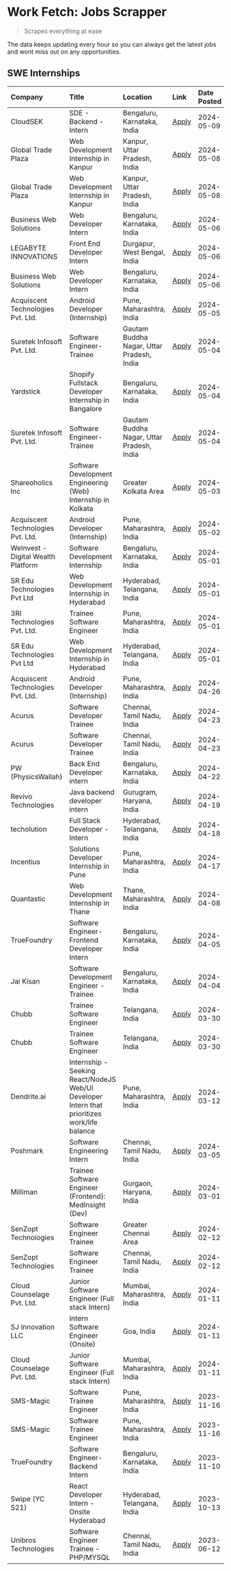 # Work Fetch: Jobs Scrapper
> Scrapes everything at ease

The data keeps updating every hour so you can always get the latest jobs and wont miss out on any opportunities.

## SWE Internships
<!--START_SECTION:workfetch-->
| Company                            | Title                                                                                        | Location                                  | Link                                                                                                                                                                                                                                                                                                          | Date Posted   |
|:-----------------------------------|:---------------------------------------------------------------------------------------------|:------------------------------------------|:--------------------------------------------------------------------------------------------------------------------------------------------------------------------------------------------------------------------------------------------------------------------------------------------------------------|:--------------|
| CloudSEK                           | SDE - Backend - Intern                                                                       | Bengaluru, Karnataka, India               | [Apply](https://in.linkedin.com/jobs/view/sde-backend-intern-at-cloudsek-3920377259?position=7&pageNum=0&refId=hgS1t%2B1TmOmOGkjfFFVhxw%3D%3D&trackingId=whlS6%2BlU8W19%2FXuVV7i93g%3D%3D&trk=public_jobs_jserp-result_search-card)                                                                           | 2024-05-09    |
| Global Trade Plaza                 | Web Development Internship in Kanpur                                                         | Kanpur, Uttar Pradesh, India              | [Apply](https://in.linkedin.com/jobs/view/web-development-internship-in-kanpur-at-global-trade-plaza-3921430242?position=28&pageNum=0&refId=hgS1t%2B1TmOmOGkjfFFVhxw%3D%3D&trackingId=SLTUsYuystsBvphqB%2FzMEg%3D%3D&trk=public_jobs_jserp-result_search-card)                                                | 2024-05-08    |
| Global Trade Plaza                 | Web Development Internship in Kanpur                                                         | Kanpur, Uttar Pradesh, India              | [Apply](https://in.linkedin.com/jobs/view/web-development-internship-in-kanpur-at-global-trade-plaza-3921430242?position=3&pageNum=2&refId=5SvTD0q3yS51X%2FbAapoPkg%3D%3D&trackingId=y6iey07R9QlOedWUgMV6nA%3D%3D&trk=public_jobs_jserp-result_search-card)                                                   | 2024-05-08    |
| Business Web Solutions             | Web Developer Intern                                                                         | Bengaluru, Karnataka, India               | [Apply](https://in.linkedin.com/jobs/view/web-developer-intern-at-business-web-solutions-3918747383?position=29&pageNum=0&refId=hgS1t%2B1TmOmOGkjfFFVhxw%3D%3D&trackingId=AObWb0GS0g2CeHa724N04A%3D%3D&trk=public_jobs_jserp-result_search-card)                                                              | 2024-05-06    |
| LEGABYTE INNOVATIONS               | Front End  Developer Intern                                                                  | Durgapur, West Bengal, India              | [Apply](https://in.linkedin.com/jobs/view/front-end-developer-intern-at-legabyte-innovations-3918718185?position=40&pageNum=0&refId=hgS1t%2B1TmOmOGkjfFFVhxw%3D%3D&trackingId=VJB7xGdOqRnmq8lH%2FKFxUw%3D%3D&trk=public_jobs_jserp-result_search-card)                                                        | 2024-05-06    |
| Business Web Solutions             | Web Developer Intern                                                                         | Bengaluru, Karnataka, India               | [Apply](https://in.linkedin.com/jobs/view/web-developer-intern-at-business-web-solutions-3918747383?position=4&pageNum=2&refId=5SvTD0q3yS51X%2FbAapoPkg%3D%3D&trackingId=q9akmUlQWzkQYAlg0oMTXg%3D%3D&trk=public_jobs_jserp-result_search-card)                                                               | 2024-05-06    |
| Acquiscent Technologies Pvt. Ltd.  | Android Developer (Internship)                                                               | Pune, Maharashtra, India                  | [Apply](https://in.linkedin.com/jobs/view/android-developer-internship-at-acquiscent-technologies-pvt-ltd-3917774887?position=55&pageNum=0&refId=hgS1t%2B1TmOmOGkjfFFVhxw%3D%3D&trackingId=c%2BkzHjcCECWJA4lUS8sEqA%3D%3D&trk=public_jobs_jserp-result_search-card)                                           | 2024-05-05    |
| Suretek Infosoft Pvt. Ltd.         | Software Engineer-Trainee                                                                    | Gautam Buddha Nagar, Uttar Pradesh, India | [Apply](https://in.linkedin.com/jobs/view/software-engineer-trainee-at-suretek-infosoft-pvt-ltd-3916999948?position=33&pageNum=0&refId=hgS1t%2B1TmOmOGkjfFFVhxw%3D%3D&trackingId=EbEMaR6ftldG6yHg%2BpKSBQ%3D%3D&trk=public_jobs_jserp-result_search-card)                                                     | 2024-05-04    |
| Yardstick                          | Shopify Fullstack Developer Internship in Bangalore                                          | Bengaluru, Karnataka, India               | [Apply](https://in.linkedin.com/jobs/view/shopify-fullstack-developer-internship-in-bangalore-at-yardstick-3917652092?position=37&pageNum=0&refId=hgS1t%2B1TmOmOGkjfFFVhxw%3D%3D&trackingId=ZRRYPiTToOmSlN2E80WAAA%3D%3D&trk=public_jobs_jserp-result_search-card)                                            | 2024-05-04    |
| Suretek Infosoft Pvt. Ltd.         | Software Engineer-Trainee                                                                    | Gautam Buddha Nagar, Uttar Pradesh, India | [Apply](https://in.linkedin.com/jobs/view/software-engineer-trainee-at-suretek-infosoft-pvt-ltd-3916999948?position=8&pageNum=2&refId=5SvTD0q3yS51X%2FbAapoPkg%3D%3D&trackingId=JIvVV4plBcwdPTKfaP8kew%3D%3D&trk=public_jobs_jserp-result_search-card)                                                        | 2024-05-04    |
| Shareoholics Inc                   | Software Development Engineering (Web) Internship in Kolkata                                 | Greater Kolkata Area                      | [Apply](https://in.linkedin.com/jobs/view/software-development-engineering-web-internship-in-kolkata-at-shareoholics-inc-3917065308?position=4&pageNum=0&refId=hgS1t%2B1TmOmOGkjfFFVhxw%3D%3D&trackingId=dqhKm7eJricFGtct3h3DMg%3D%3D&trk=public_jobs_jserp-result_search-card)                               | 2024-05-03    |
| Acquiscent Technologies Pvt. Ltd.  | Android Developer (Internship)                                                               | Pune, Maharashtra, India                  | [Apply](https://in.linkedin.com/jobs/view/android-developer-internship-at-acquiscent-technologies-pvt-ltd-3914355541?position=46&pageNum=0&refId=hgS1t%2B1TmOmOGkjfFFVhxw%3D%3D&trackingId=B96NlhCr0%2F8oQGr8kmOP7w%3D%3D&trk=public_jobs_jserp-result_search-card)                                           | 2024-05-02    |
| WeInvest - Digital Wealth Platform | Software Development Internship                                                              | Bengaluru, Karnataka, India               | [Apply](https://in.linkedin.com/jobs/view/software-development-internship-at-weinvest-digital-wealth-platform-3912867225?position=2&pageNum=0&refId=hgS1t%2B1TmOmOGkjfFFVhxw%3D%3D&trackingId=enbm%2FiTEfqkovu1ZBxb8UA%3D%3D&trk=public_jobs_jserp-result_search-card)                                        | 2024-05-01    |
| SR Edu Technologies Pvt Ltd        | Web Development Internship in Hyderabad                                                      | Hyderabad, Telangana, India               | [Apply](https://in.linkedin.com/jobs/view/web-development-internship-in-hyderabad-at-sr-edu-technologies-pvt-ltd-3915582854?position=34&pageNum=0&refId=hgS1t%2B1TmOmOGkjfFFVhxw%3D%3D&trackingId=ORxFZoil8XGakRW5pkc2cw%3D%3D&trk=public_jobs_jserp-result_search-card)                                      | 2024-05-01    |
| 3RI Technologies Pvt. Ltd.         | Trainee Software Engineer                                                                    | Pune, Maharashtra, India                  | [Apply](https://in.linkedin.com/jobs/view/trainee-software-engineer-at-3ri-technologies-pvt-ltd-3912869178?position=50&pageNum=0&refId=hgS1t%2B1TmOmOGkjfFFVhxw%3D%3D&trackingId=I3nSRD9R4quOQ2gUMSZ9KQ%3D%3D&trk=public_jobs_jserp-result_search-card)                                                       | 2024-05-01    |
| SR Edu Technologies Pvt Ltd        | Web Development Internship in Hyderabad                                                      | Hyderabad, Telangana, India               | [Apply](https://in.linkedin.com/jobs/view/web-development-internship-in-hyderabad-at-sr-edu-technologies-pvt-ltd-3915582854?position=9&pageNum=2&refId=5SvTD0q3yS51X%2FbAapoPkg%3D%3D&trackingId=Vy5RthgI5KMqGeXUtk2Dmg%3D%3D&trk=public_jobs_jserp-result_search-card)                                       | 2024-05-01    |
| Acquiscent Technologies Pvt. Ltd.  | Android Developer (Internship)                                                               | Pune, Maharashtra, India                  | [Apply](https://in.linkedin.com/jobs/view/android-developer-internship-at-acquiscent-technologies-pvt-ltd-3909395375?position=51&pageNum=0&refId=hgS1t%2B1TmOmOGkjfFFVhxw%3D%3D&trackingId=lNxloOvGJ%2BBN%2BLS818UMmg%3D%3D&trk=public_jobs_jserp-result_search-card)                                         | 2024-04-26    |
| Acurus                             | Software Developer Trainee                                                                   | Chennai, Tamil Nadu, India                | [Apply](https://in.linkedin.com/jobs/view/software-developer-trainee-at-acurus-3907363844?position=27&pageNum=0&refId=hgS1t%2B1TmOmOGkjfFFVhxw%3D%3D&trackingId=ykbmyvnY3F1yCBC%2Bh2fmQQ%3D%3D&trk=public_jobs_jserp-result_search-card)                                                                      | 2024-04-23    |
| Acurus                             | Software Developer Trainee                                                                   | Chennai, Tamil Nadu, India                | [Apply](https://in.linkedin.com/jobs/view/software-developer-trainee-at-acurus-3907363844?position=2&pageNum=2&refId=5SvTD0q3yS51X%2FbAapoPkg%3D%3D&trackingId=CWkN71Ell3OgBi9wOsl4nA%3D%3D&trk=public_jobs_jserp-result_search-card)                                                                         | 2024-04-23    |
| PW (PhysicsWallah)                 | Back End Developer intern                                                                    | Bengaluru, Karnataka, India               | [Apply](https://in.linkedin.com/jobs/view/back-end-developer-intern-at-pw-physicswallah-3907293630?position=22&pageNum=0&refId=hgS1t%2B1TmOmOGkjfFFVhxw%3D%3D&trackingId=2Isx%2FhqX0DqSEkaA85i2ww%3D%3D&trk=public_jobs_jserp-result_search-card)                                                             | 2024-04-22    |
| Revivo Technologies                | Java backend developer intern                                                                | Gurugram, Haryana, India                  | [Apply](https://in.linkedin.com/jobs/view/java-backend-developer-intern-at-revivo-technologies-3906034446?position=39&pageNum=0&refId=hgS1t%2B1TmOmOGkjfFFVhxw%3D%3D&trackingId=P3%2B83mYkeBIjKarI3tONTQ%3D%3D&trk=public_jobs_jserp-result_search-card)                                                      | 2024-04-19    |
| techolution                        | Full Stack Developer - Intern                                                                | Hyderabad, Telangana, India               | [Apply](https://in.linkedin.com/jobs/view/full-stack-developer-intern-at-techolution-3904814977?position=41&pageNum=0&refId=hgS1t%2B1TmOmOGkjfFFVhxw%3D%3D&trackingId=agEFhnoaGvNOHTbChI1ciQ%3D%3D&trk=public_jobs_jserp-result_search-card)                                                                  | 2024-04-18    |
| Incentius                          | Solutions Developer Internship in Pune                                                       | Pune, Maharashtra, India                  | [Apply](https://in.linkedin.com/jobs/view/solutions-developer-internship-in-pune-at-incentius-3904329499?position=23&pageNum=0&refId=hgS1t%2B1TmOmOGkjfFFVhxw%3D%3D&trackingId=0wcT5yDweAS1NC3uTBp3kA%3D%3D&trk=public_jobs_jserp-result_search-card)                                                         | 2024-04-17    |
| Quantastic                         | Web Development Internship in Thane                                                          | Thane, Maharashtra, India                 | [Apply](https://in.linkedin.com/jobs/view/web-development-internship-in-thane-at-quantastic-3888221292?position=57&pageNum=0&refId=hgS1t%2B1TmOmOGkjfFFVhxw%3D%3D&trackingId=nWmRpTxavlnbxVjPb8Kz3w%3D%3D&trk=public_jobs_jserp-result_search-card)                                                           | 2024-04-08    |
| TrueFoundry                        | Software Engineer- Frontend Developer Intern                                                 | Bengaluru, Karnataka, India               | [Apply](https://in.linkedin.com/jobs/view/software-engineer-frontend-developer-intern-at-truefoundry-3887320206?position=24&pageNum=0&refId=hgS1t%2B1TmOmOGkjfFFVhxw%3D%3D&trackingId=kOcy9tD8Lm9wEYqmLOSb3w%3D%3D&trk=public_jobs_jserp-result_search-card)                                                  | 2024-04-05    |
| Jai Kisan                          | Software Development Engineer - Trainee                                                      | Bengaluru, Karnataka, India               | [Apply](https://in.linkedin.com/jobs/view/software-development-engineer-trainee-at-jai-kisan-3913911193?position=25&pageNum=0&refId=hgS1t%2B1TmOmOGkjfFFVhxw%3D%3D&trackingId=7TTRZpdFRIVsyHuXCZD%2FDw%3D%3D&trk=public_jobs_jserp-result_search-card)                                                        | 2024-04-04    |
| Chubb                              | Trainee Software Engineer                                                                    | Telangana, India                          | [Apply](https://in.linkedin.com/jobs/view/trainee-software-engineer-at-chubb-3909641440?position=26&pageNum=0&refId=hgS1t%2B1TmOmOGkjfFFVhxw%3D%3D&trackingId=110QHNgccqSXoWpqdVkNAA%3D%3D&trk=public_jobs_jserp-result_search-card)                                                                          | 2024-03-30    |
| Chubb                              | Trainee Software Engineer                                                                    | Telangana, India                          | [Apply](https://in.linkedin.com/jobs/view/trainee-software-engineer-at-chubb-3909641440?position=1&pageNum=2&refId=5SvTD0q3yS51X%2FbAapoPkg%3D%3D&trackingId=ZO25P1QpXRwQtJNglGXa6Q%3D%3D&trk=public_jobs_jserp-result_search-card)                                                                           | 2024-03-30    |
| Dendrite.ai                        | Internship - Seeking React/NodeJS Web/UI Developer Intern that prioritizes work/life balance | Pune, Maharashtra, India                  | [Apply](https://in.linkedin.com/jobs/view/internship-seeking-react-nodejs-web-ui-developer-intern-that-prioritizes-work-life-balance-at-dendrite-ai-3853583200?position=42&pageNum=0&refId=hgS1t%2B1TmOmOGkjfFFVhxw%3D%3D&trackingId=XbyX0HwDmlQL6q%2Ftbzs8Gg%3D%3D&trk=public_jobs_jserp-result_search-card) | 2024-03-12    |
| Poshmark                           | Software Engineering Intern                                                                  | Chennai, Tamil Nadu, India                | [Apply](https://in.linkedin.com/jobs/view/software-engineering-intern-at-poshmark-3846946793?position=45&pageNum=0&refId=hgS1t%2B1TmOmOGkjfFFVhxw%3D%3D&trackingId=VWjLn7tC7tH3J0E4QXkYIg%3D%3D&trk=public_jobs_jserp-result_search-card)                                                                     | 2024-03-05    |
| Milliman                           | Trainee Software Engineer (Frontend): MedInsight (Dev)                                       | Gurgaon, Haryana, India                   | [Apply](https://in.linkedin.com/jobs/view/trainee-software-engineer-frontend-medinsight-dev-at-milliman-3792874280?position=16&pageNum=0&refId=hgS1t%2B1TmOmOGkjfFFVhxw%3D%3D&trackingId=ozULw7B77UaqBVqGpynBGQ%3D%3D&trk=public_jobs_jserp-result_search-card)                                               | 2024-03-01    |
| SenZopt Technologies               | Software Engineer Trainee                                                                    | Greater Chennai Area                      | [Apply](https://in.linkedin.com/jobs/view/software-engineer-trainee-at-senzopt-technologies-3827688781?position=38&pageNum=0&refId=hgS1t%2B1TmOmOGkjfFFVhxw%3D%3D&trackingId=mkCYOA4sRobd%2BNS3oheL%2BA%3D%3D&trk=public_jobs_jserp-result_search-card)                                                       | 2024-02-12    |
| SenZopt Technologies               | Software Engineer Trainee                                                                    | Chennai, Tamil Nadu, India                | [Apply](https://in.linkedin.com/jobs/view/software-engineer-trainee-at-senzopt-technologies-3827686880?position=60&pageNum=0&refId=hgS1t%2B1TmOmOGkjfFFVhxw%3D%3D&trackingId=xO1MSy3zQD8hG%2BLFfQUDvQ%3D%3D&trk=public_jobs_jserp-result_search-card)                                                         | 2024-02-12    |
| Cloud Counselage Pvt. Ltd.         | Junior Software Engineer (Full stack Intern)                                                 | Mumbai, Maharashtra, India                | [Apply](https://in.linkedin.com/jobs/view/junior-software-engineer-full-stack-intern-at-cloud-counselage-pvt-ltd-3803132814?position=32&pageNum=0&refId=hgS1t%2B1TmOmOGkjfFFVhxw%3D%3D&trackingId=hAhE5edD%2FQ8U3xbGee1LQw%3D%3D&trk=public_jobs_jserp-result_search-card)                                    | 2024-01-11    |
| SJ Innovation LLC                  | Intern Software Engineer (Onsite)                                                            | Goa, India                                | [Apply](https://in.linkedin.com/jobs/view/intern-software-engineer-onsite-at-sj-innovation-llc-3799959011?position=56&pageNum=0&refId=hgS1t%2B1TmOmOGkjfFFVhxw%3D%3D&trackingId=7GNSkw%2FuUUR%2B1ede%2Br2UTA%3D%3D&trk=public_jobs_jserp-result_search-card)                                                  | 2024-01-11    |
| Cloud Counselage Pvt. Ltd.         | Junior Software Engineer (Full stack Intern)                                                 | Mumbai, Maharashtra, India                | [Apply](https://in.linkedin.com/jobs/view/junior-software-engineer-full-stack-intern-at-cloud-counselage-pvt-ltd-3803132814?position=7&pageNum=2&refId=5SvTD0q3yS51X%2FbAapoPkg%3D%3D&trackingId=g23Abn9uo1sXaiumSGayxQ%3D%3D&trk=public_jobs_jserp-result_search-card)                                       | 2024-01-11    |
| SMS-Magic                          | Software Trainee Engineer                                                                    | Pune, Maharashtra, India                  | [Apply](https://in.linkedin.com/jobs/view/software-trainee-engineer-at-sms-magic-3761409781?position=35&pageNum=0&refId=hgS1t%2B1TmOmOGkjfFFVhxw%3D%3D&trackingId=zO5GIW6EM1wWTTVmN65yuQ%3D%3D&trk=public_jobs_jserp-result_search-card)                                                                      | 2023-11-16    |
| SMS-Magic                          | Software Trainee Engineer                                                                    | Pune, Maharashtra, India                  | [Apply](https://in.linkedin.com/jobs/view/software-trainee-engineer-at-sms-magic-3761409781?position=10&pageNum=2&refId=5SvTD0q3yS51X%2FbAapoPkg%3D%3D&trackingId=JRFBTvdwFDHhBwMeSjpyAQ%3D%3D&trk=public_jobs_jserp-result_search-card)                                                                      | 2023-11-16    |
| TrueFoundry                        | Software Engineer-Backend Intern                                                             | Bengaluru, Karnataka, India               | [Apply](https://in.linkedin.com/jobs/view/software-engineer-backend-intern-at-truefoundry-3779508170?position=36&pageNum=0&refId=hgS1t%2B1TmOmOGkjfFFVhxw%3D%3D&trackingId=4TKiVEN9OO89LJvffw4R5w%3D%3D&trk=public_jobs_jserp-result_search-card)                                                             | 2023-11-10    |
| Swipe (YC S21)                     | React Developer Intern - Onsite Hyderabad                                                    | Hyderabad, Telangana, India               | [Apply](https://in.linkedin.com/jobs/view/react-developer-intern-onsite-hyderabad-at-swipe-yc-s21-3737600089?position=47&pageNum=0&refId=hgS1t%2B1TmOmOGkjfFFVhxw%3D%3D&trackingId=sjwEgr4MQFT5jj8x6SxRdg%3D%3D&trk=public_jobs_jserp-result_search-card)                                                     | 2023-10-13    |
| Unibros Technologies               | Software Engineer Trainee - PHP/MYSQL                                                        | Chennai, Tamil Nadu, India                | [Apply](https://in.linkedin.com/jobs/view/software-engineer-trainee-php-mysql-at-unibros-technologies-3656599241?position=43&pageNum=0&refId=hgS1t%2B1TmOmOGkjfFFVhxw%3D%3D&trackingId=YfKwlKJtMrIoosnqNihwSg%3D%3D&trk=public_jobs_jserp-result_search-card)                                                 | 2023-06-12    |
<!--END_SECTION:workfetch-->
